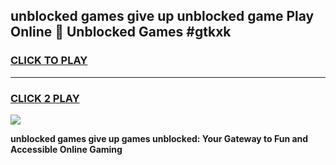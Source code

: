 
## unblocked games give up unblocked game Play Online 👋 Unblocked Games #gtkxk
<h3>
<a href="https://premium.freeplayer.one?title=unblocked_games_give_up&ref=21F">CLICK TO PLAY</a></h3>
<hr>

<h3>
<a href="https://premium.freeplayer.one?title=unblocked_games_give_up&ref=21F">CLICK 2 PLAY</a>
  
</h3>

<a href="https://premium.freeplayer.one?title=unblocked_games_give_up&ref=21F/"><img src="https://clearcache.store/games.png"></a>


**unblocked games give up games unblocked: Your Gateway to Fun and Accessible Online Gaming**
